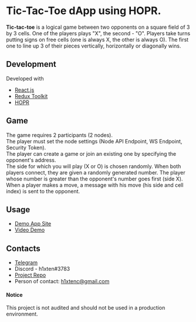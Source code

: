 # Tic-Tac-Toe dApp using HOPR.
**Tic-tac-toe** is a logical game between two opponents on a square field of 3 by 3 cells. One of the players plays "X", the second - "O".
Players take turns putting signs on free cells (one is always X, the other is always O). The first one to line up 3 of their pieces vertically, horizontally or diagonally wins.

## Development
Developed with 
- [React.js](https://reactjs.org/)
- [Redux Toolkit](https://redux-toolkit.js.org/)
- [HOPR](https://docs.hoprnet.org/developers/intro)

## Game
The game requires 2 participants (2 nodes).<br/>
The player must set the node settings (Node API Endpoint, WS Endpoint, Security Token).<br/>
The player can create a game or join an existing one by specifying the opponent's address.<br/>
The side for which you will play (X or O) is chosen randomly. When both players connect, they are given a randomly generated number. The player whose number is greater than the opponent's number goes first (side X).<br/>
When a player makes a move, a message with his move (his side and cell index) is sent to the opponent.

## Usage
- [Demo App Site](https://tic-tac-toe-hopr.vercel.app/)
- [Video Demo]()

## Contacts
- [Telegram](https://t.me/h1xten)
- Discord - h1xten#3783
- [Project Repo](https://github.com/h1xten/tic-tac-toe-hopr)
- Person of contact: h1xtenc@gmail.com

#### Notice
This project is not audited and should not be used in a production environment.
